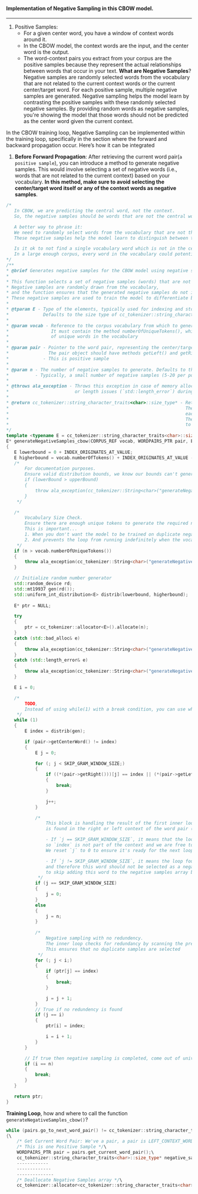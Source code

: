#### Implementation of Negative Sampling in this CBOW model.
---
1. Positive Samples:
    - For a given center word, you have a window of context words around it.
    - In the CBOW model, the context words are the input, and the center word is the output.
    - The word-context pairs you extract from your corpus are the positive samples because they represent the actual relationships between words that occur in your text.
**What are Negative Samples**?
Negative samples are randomly selected words from the vocabulary that are not related to the current context words or the current center/target word. For each positive sample, multiple negative samples are generated. Negative sampling helps the model learn by contrasting the positive samples with these randomly selected negative samples. By providing random words as negative samples, you're showing the model that those words should not be predicted as the center word given the current context.

In the CBOW training loop, Negative Sampling can be implemented within the training loop, specifically in the section where the forward and backward propagation occur. Here’s how it can be integrated
1. **Before Forward Propagation**: After retrieving the current word pair(`a positive sample`), you can introduce a method to generate negative samples. This would involve selecting a set of negative words (i.e., words that are not related to the current context) based on your vocabulary. **In this method, make sure to avoid selecting the center/target word itself or any of the context words as negative samples**.
 ```C++
/*    
    In CBOW, we are predicting the central word, not the context.
    So, the negative samples should be words that are not the central word (target) but could be drawn from the entire vocabulary

    A better way to phrase it:
    We need to randomly select words from the vocabulary that are not the target (central) word when given a context of surrounding words.
    These negative samples help the model learn to distinguish between the true target word and unrelated words

    Is it ok to not find a single vocabulary word which is not in the center of context window?
    In a large enough corpus, every word in the vocabulary could potentially be the central word for some context window at some point
 */
/**
 * @brief Generates negative samples for the CBOW model using negative sampling
 *
 * This function selects a set of negative samples (words) that are not related to the current target word (central word) being predicted.
 * Negative samples are randomly drawn from the vocabulary,
 * and the function ensures that the generated negative samples do not include the target word (central word) of the current context.
 * These negative samples are used to train the model to differentiate between the correct (target) word and unrelated (negative) words
 *
 * @tparam E - Type of the elements, typically used for indexing and storing sizes.
 *             Defaults to the size type of cc_tokenizer::string_character_traits<char>
 *
 * @param vocab - Reference to the corpus vocabulary from which to generate negative samples. 
 *                It must contain the method numberOfUniqueTokens(), which returns the total number 
 *                of unique words in the vocabulary
 *
 * @param pair - Pointer to the word pair, representing the center/target word, left and right context words in the CBOW model.
 *               The pair object should have methods getLeft() and getRight() that return arrays of context words.
 *             - This is positive sample
 *
 * @param n - The number of negative samples to generate. Defaults to the size of the skip-gram window (CBOW_NEGATIVE_SAMPLE_SIZE).
 *          - Typically, a small number of negative samples (5-20 per positive sample) are selected to avoid too many unnecessary computations
 *
 * @throws ala_exception - Throws this exception in case of memory allocation errors (`std::bad_alloc`) 
 *                         or length issues (`std::length_error`) during dynamic memory allocation
 *
 * @return cc_tokenizer::string_character_traits<char>::size_type* - Returns a pointer to an array of negative samples.
 *                                                                   The array contains `n` negative samples, where 
 *                                                                   each sample is an index into the vocabulary.
 *                                                                   The caller is responsible for deallocating this memory 
 *                                                                   to avoid memory leaks
 */
template <typename E = cc_tokenizer::string_character_traits<char>::size_type>
E* generateNegativeSamples_cbow(CORPUS_REF vocab, WORDPAIRS_PTR pair, E n = CBOW_NEGAIVE_SAMPLE_SIZE) throw (ala_exception)
{    
    E lowerbound = 0 + INDEX_ORIGINATES_AT_VALUE;
    E higherbound = vocab.numberOfTokens() + INDEX_ORIGINATES_AT_VALUE - 1;
    /*    
        For documentation purposes. 
        Ensure valid distribution bounds, we know our bounds can't generate negative random numbers
        if (lowerBound > upperBound) 
        {
            throw ala_exception(cc_tokenizer::String<char>("generateNegativeSamples() Error: Invalid bounds for random distribution."));
        }
     */

    /*
        Vocabulary Size Check.
        Ensure there are enough unique tokens to generate the required number of negative samples without redundancy. 
        This is important...
        1. When you don't want the model to be trained on duplicate negative examples.
        2. And prevents the loop from running indefinitely when the vocabulary is too small.
     */    
    if (n > vocab.numberOfUniqueTokens())
    {
        throw ala_exception(cc_tokenizer::String<char>("generateNegativeSamples() Error: Vocabulary size too small."));
    }

    // Initialize random number generator
    std::random_device rd;
    std::mt19937 gen(rd());
    std::uniform_int_distribution<E> distrib(lowerbound, higherbound);
    
    E* ptr = NULL;

    try 
    {
        ptr = cc_tokenizer::allocator<E>().allocate(n);
    }
    catch (std::bad_alloc& e)
    {
        throw ala_exception(cc_tokenizer::String<char>("generateNegativeSamples() Error: std::bad_alloc caught. ") + cc_tokenizer::String<char>(e.what()));
    }    
    catch (std::length_error& e)
    {
        throw ala_exception(cc_tokenizer::String<char>("generateNegativeSamples() Error: std::length_error caught. ") + cc_tokenizer::String<char>(e.what()));
    }

    E i = 0;

    /*
        TODO,
        Instead of using while(1) with a break condition, you can use while(i < n) to clarify the intent and reduce potential confusion
     */
    while (1)
    {
        E index = distrib(gen);

        if (pair->getCenterWord() != index)
        {
            E j = 0;

            for (; j < SKIP_GRAM_WINDOW_SIZE;)
            {
                if ((*(pair->getRight()))[j] == index || (*(pair->getLeft()))[j] == index)
                {
                    break;
                }

                j++;
            }

            /*
                This block is handling the result of the first inner loop, which checks whether the randomly selected `index` 
                is found in the right or left context of the word pair (i.e., if it's part of the context window).

                - If `j == SKIP_GRAM_WINDOW_SIZE`, it means that the loop completed without finding the `index` in the context,
                so `index` is not part of the context and we are free to proceed further. 
                We reset `j` to 0 to ensure it's ready for the next loop, which checks for redundancy in the negative samples array.

                - If `j != SKIP_GRAM_WINDOW_SIZE`, it means the loop found that `index` is part of the context (either left or right),
                and therefore this word should not be selected as a negative sample. Setting `j = n` forces the outer loop
                to skip adding this word to the negative samples array by failing the subsequent redundancy check.
             */
            if (j == SKIP_GRAM_WINDOW_SIZE)
            {
                j = 0;
            }
            else 
            {
                j = n;
            }
            
            /* 
                Negative sampling with no redundency.            
                The inner loop checks for redundancy by scanning the previously selected indices in the ptr array.
                This ensures that no duplicate samples are selected
             */            
            for (; j < i;)
            {
                if (ptr[j] == index)
                {
                    break;
                }

                j = j + 1;
            } 
            // True if no redundency is found           
            if (j == i)
            {    
                ptr[i] = index;

                i = i + 1;
            }
        }

        // If true then negative sampling is completed, come out of universal loop
        if (i == n)
        {
            break;
        }
    }

    return ptr;
}
```
**Training Loop**, how and where to call the function `generateNegativeSamples_cbow()`?
```C++
while (pairs.go_to_next_word_pair() != cc_tokenizer::string_character_traits<char>::eof())\
{\
    /* Get Current Word Pair: We've a pair, a pair is LEFT_CONTEXT_WORD/S CENTER_WORD and RIGHT_CONTEXT_WORD/S */\
    /* This is one Positive Sample */\
    WORDPAIRS_PTR pair = pairs.get_current_word_pair();\
    cc_tokenizer::string_character_traits<char>::size_type* negative_samples_ptr = generateNegativeSamples_cbow(vocab, pair, static_cast<cc_tokenizer::string_character_traits<char>::size_type>(CBOW_NEGATIVE_SAMPLE_SIZE));\
    ------------
    -------------
    --------------
    /* Deallocate Negative Samples array */\
    cc_tokenizer::allocator<cc_tokenizer::string_character_traits<char>::size_type>().deallocate(negative_samples_ptr);
```